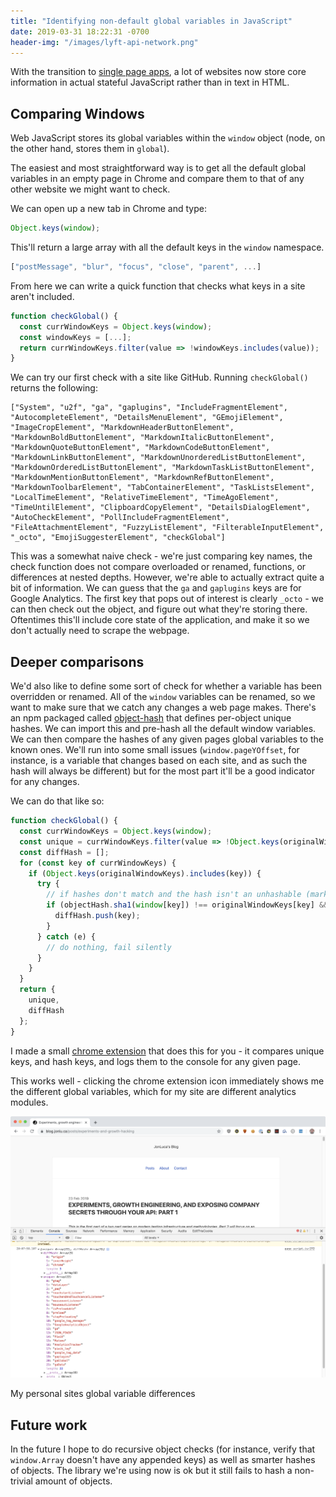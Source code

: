 ```yaml
---
title: "Identifying non-default global variables in JavaScript"
date: 2019-03-31 18:22:31 -0700
header-img: "/images/lyft-api-network.png"
---
```

With the transition to [single page apps](https://en.wikipedia.org/wiki/Single-page_application), a lot of websites now store core information in actual stateful JavaScript rather than in text in HTML.

## Comparing Windows

Web JavaScript stores its global variables within the `window` object (node, on the other hand, stores them in `global`).

The easiest and most straightforward way is to get all the default global variables in an empty page in Chrome and compare them to that of any other website we might want to check.

We can open up a new tab in Chrome and type:

```js
Object.keys(window);
```

This'll return a large array with all the default keys in the `window` namespace.

```js
["postMessage", "blur", "focus", "close", "parent", ...]
```

From here we can write a quick function that checks what keys in a site aren't included.

```js
function checkGlobal() {
  const currWindowKeys = Object.keys(window);
  const windowKeys = [...];
  return currWindowKeys.filter(value => !windowKeys.includes(value));
}
```

We can try our first check with a site like GitHub. Running `checkGlobal()` returns the following:

```
["System", "u2f", "ga", "gaplugins", "IncludeFragmentElement", "AutocompleteElement", "DetailsMenuElement", "GEmojiElement", "ImageCropElement", "MarkdownHeaderButtonElement", "MarkdownBoldButtonElement", "MarkdownItalicButtonElement", "MarkdownQuoteButtonElement", "MarkdownCodeButtonElement", "MarkdownLinkButtonElement", "MarkdownUnorderedListButtonElement", "MarkdownOrderedListButtonElement", "MarkdownTaskListButtonElement", "MarkdownMentionButtonElement", "MarkdownRefButtonElement", "MarkdownToolbarElement", "TabContainerElement", "TaskListsElement", "LocalTimeElement", "RelativeTimeElement", "TimeAgoElement", "TimeUntilElement", "ClipboardCopyElement", "DetailsDialogElement", "AutoCheckElement", "PollIncludeFragmentElement", "FileAttachmentElement", "FuzzyListElement", "FilterableInputElement", "_octo", "EmojiSuggesterElement", "checkGlobal"]
```


This was a somewhat naive check - we're just comparing key names, the check function does not compare overloaded or renamed, functions, or differences at nested depths. However, we're able to actually extract quite a bit of information. We can guess that the `ga` and `gaplugins` keys are for Google Analytics. The first key that pops out of interest is clearly `_octo` - we can then check out the object, and figure out what they're storing there. Oftentimes this'll include core state of the application, and make it so we don't actually need to scrape the webpage.


## Deeper comparisons

We'd also like to define some sort of check for whether a variable has been overridden or renamed. All of the `window` variables can be renamed, so we want to make sure that we catch any changes a web page makes. There's an npm packaged called [object-hash](https://www.npmjs.com/package/object-hash) that defines per-object unique hashes. We can import this and pre-hash all the default window variables. We can then compare the hashes of any given pages global variables to the known ones. We'll run into some small issues (`window.pageYOffset`, for instance, is a variable that changes based on each site, and as such the hash will always be different) but for the most part it'll be a good indicator for any changes.

We can do that like so:

```js
function checkGlobal() {
  const currWindowKeys = Object.keys(window);
  const unique = currWindowKeys.filter(value => !Object.keys(originalWindowKeys).includes(value));
  const diffHash = [];
  for (const key of currWindowKeys) {
    if (Object.keys(originalWindowKeys).includes(key)) {
      try {
        // if hashes don't match and the hash isn't an unhashable (marked with _ above)
        if (objectHash.sha1(window[key]) !== originalWindowKeys[key] && originalWindowKeys[key] !== '_') {
          diffHash.push(key);
        }
      } catch (e) {
        // do nothing, fail silently
      }
    }
  }
  return {
    unique,
    diffHash
  };
}
```

I made a small [chrome extension](https://github.com/jonluca/Window-Differ) that does this for you - it compares unique keys, and hash keys, and logs them to the console for any given page.

This works well - clicking the chrome extension icon immediately shows me the different global variables, which for my site are different analytics modules.

<picture class="centered-image">
  <source srcset="/images/global-var-diff.webp" type="image/webp">
  <source srcset="/images/global-var-diff.png" type="image/png">
  <img alt="Personal sites different global vars" class="centered-image" src="/images/global-var-diff.png">
</picture>
<p class="footnote">My personal sites global variable differences</p>


## Future work

In the future I hope to do recursive object checks (for instance, verify that `window.Array` doesn't have any appended keys) as well as smarter hashes of objects. The library we're using now is ok but it still fails to hash a non-trivial amount of objects.
